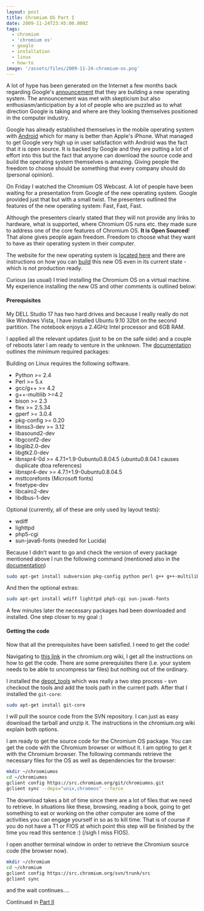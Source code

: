 ```yaml
---
layout: post
title: Chromium OS Part I
date: 2009-11-24T23:45:00.000Z
tags:
  - chromium
  - 'chromium os'
  - google
  - installation
  - linux
  - how-to
image: '/assets/files/2009-11-24-chromium-os.png'
---
```

A lot of hype has been generated on the Internet a few months back regarding Google's [announcement](https://googleblog.blogspot.com/2009/07/introducing-google-chrome-os.html) that they are building a new operating system. The announcement was met with skepticism but also enthusiasm/anticipation by a lot of people who are puzzled as to what direction Google is taking and where are they looking themselves positioned in the computer industry.

Google has already established themselves in the mobile operating system with [Android](https://www.android.com/) which for many is better than Apple's iPhone. What managed to get Google very high up in user satisfaction with Android was the fact that it is open source. It is backed by Google and they are putting a lot of effort into this but the fact that anyone can download the source code and build the operating system themselves is amazing. Giving people the freedom to choose should be something that every company should do (personal opinion).

On Friday I watched the Chromium OS Webcast. A lot of people have been waiting for a presentation from Google of the new operating system. Google provided just that but with a small twist. The presenters outlined the features of the new operating system: Fast, Fast, Fast.

Although the presenters clearly stated that they will not provide any links to hardware, what is supported, where Chromium OS runs etc. they made sure to address one of the core features of Chromium OS. **It is Open Sourced**! That alone gives people again freedom. Freedom to choose what they want to have as their operating system in their computer.

The website for the new operating system is [located here](https://dev.chromium.org/chromium-os) and there are instructions on how you can [build](https://dev.chromium.org/chromium-os) this new OS even in its current state - which is not production ready.

Curious (as usual) I tried installing the Chromium OS on a virtual machine. My experience installing the new OS and other comments is outlined below:

#### Prerequisites

My DELL Studio 17 has two hard drives and because I really really do not like Windows Vista, I have installed Ubuntu 9.10 32bit on the second partition. The notebook enjoys a 2.4GHz Intel processor and 6GB RAM.

I applied all the relevant updates (just to be on the safe side) and a couple of reboots later I am ready to venture in the unknown. The [documentation](https://code.google.com/p/chromium/wiki/LinuxBuildInstructionsPrerequisites) outlines the minimum required packages:&nbsp;

Building on Linux requires the following software.

- Python >= 2.4
- Perl >= 5.x
- gcc/g++ >= 4.2
- g++-multilib >=4.2
- bison >= 2.3
- flex >= 2.5.34
- gperf >= 3.0.4
- pkg-config >= 0.20
- libnss3-dev >= 3.12
- libasound2-dev
- libgconf2-dev
- libglib2.0-dev
- libgtk2.0-dev
- libnspr4-0d >= 4.7.1+1.9-0ubuntu0.8.04.5 (ubuntu0.8.04.1 causes duplicate dtoa references)
- libnspr4-dev >= 4.7.1+1.9-0ubuntu0.8.04.5
- msttcorefonts (Microsoft fonts)
- freetype-dev
- libcairo2-dev
- libdbus-1-dev

Optional (currently, all of these are only used by layout tests):

- wdiff
- lighttpd
- php5-cgi
- sun-java6-fonts (needed for Lucida)

Because I didn't want to go and check the version of every package mentioned above I run the following command (mentioned also in the [documentation](https://code.google.com/p/chromium/wiki/LinuxBuildInstructionsPrerequisites))

```sh
sudo apt-get install subversion pkg-config python perl g++ g++-multilib bison flex gperf libnss3-dev libgtk2.0-dev libnspr4-0d libasound2-dev libnspr4-dev msttcorefonts libgconf2-dev libcairo2-dev libdbus-1-dev
```

And then the optional extras:

```sh
sudo apt-get install wdiff lighttpd php5-cgi sun-java6-fonts
```

A few minutes later the necessary packages had been downloaded and installed. One step closer to my goal :)

#### Getting the code

Now that all the prerequisites have been satisfied. I need to get the code!

Navigating to [this link](https://dev.chromium.org/chromium-os) in the chromium.org wiki, I get all the instructions on how to get the code. There are some prerequisites there (i.e. your system needs to be able to uncompress tar files) but nothing out of the ordinary.

I installed the [depot_tools](https://dev.chromium.org/chromium-os) which was really a two step process - svn checkout the tools and add the tools path in the current path. After that I installed the `git-core`:

```sh
sudo apt-get install git-core
```

I will pull the source code from the SVN repository. I can just as easy download the tarball and unzip it. The instructions in the chromium.org wiki explain both options.

I am ready to get the source code for the Chromium OS package. You can get the code with the Chromium browser or without it. I am opting to get it with the Chromium browser. The following commands retrieve the necessary files for the OS as well as dependencies for the browser:

```sh
mkdir ~/chroomiumos
cd ~/chromiumos
gclient config https://src.chromium.org/git/chromiumos.git
gclient sync --deps="unix,chromeos" --force
```

The download takes a bit of time since there are a lot of files that we need to retrieve. In situations like these, browsing, reading a book, going to get something to eat or working on the other computer are some of the activities you can engage yourself in so as to kill time. That is of course if you do not have a T1 or FIOS at which point this step will be finished by the time you read this sentence :) (/sigh I miss FIOS).

I open another terminal window in order to retrieve the Chromium source code (the browser now).

```sh
mkdir ~/chromium
cd ~/chromium
gclient config https://src.chromium.org/svn/trunk/src
gclient sync
```

and the wait continues....

Continued in [Part II](/post/chromium-os-part-ii)
